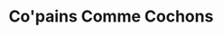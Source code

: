 ---
title: "Co'pains Comme Cochons"
url: /la-bazoche-gouet/copains-comme-cochons/
shop: Bäckerei
---